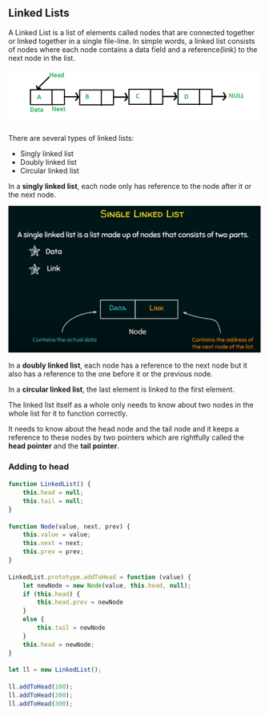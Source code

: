 ## Linked Lists

A Linked List is a list of elements called nodes that are connected together or linked together in a single file-line. In simple words, a linked list consists of nodes where each node contains a data field and a reference(link) to the next node in the list.

![](linked-list.png)

There are several types of linked lists:
* Singly linked list
* Doubly linked list
* Circular linked list

In a **singly linked list**, each node only has reference to the node after it or the next node.

![](./sg-ll.png)

In a **doubly linked list**, each node has a reference to the next node but it also has a reference to the one before it or the previous node.

In a **circular linked list**, the last element is linked to the first element.

The linked list itself as a whole only needs to know about two nodes in the whole list for it to function correctly.

It needs to know about the head node and the tail node and it keeps a reference to these nodes by two pointers which are rightfully called the **head pointer** and the **tail pointer**.

### Adding to head

```javascript
function LinkedList() {
    this.head = null;
    this.tail = null;
}

function Node(value, next, prev) {
    this.value = value;
    this.next = next;
    this.prev = prev;
}

LinkedList.prototype.addToHead = function (value) {
    let newNode = new Node(value, this.head, null);
    if (this.head) {
        this.head.prev = newNode
    }
    else {
        this.tail = newNode
    }
    this.head = newNode;
}

let ll = new LinkedList();

ll.addToHead(100);
ll.addToHead(200);
ll.addToHead(300);
```
